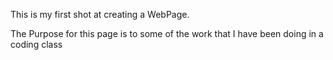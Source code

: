 This is my first shot at creating a WebPage.  
<p> The Purpose for this page is to some of the work that I have been doing in a coding class</p>
